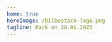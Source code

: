 ```yaml
---
home: true
heroImage: /bilbostack-logo.png
tagline: Back on 28.01.2023
---
```

<Dossier />
<Editions />
<Social />
<Footer />
